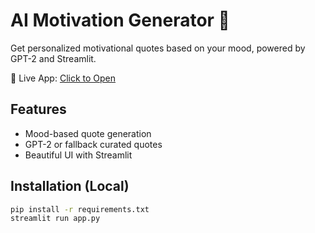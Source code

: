 # AI Motivation Generator 🤖

Get personalized motivational quotes based on your mood, powered by GPT-2 and Streamlit.

🔗 Live App: [Click to Open]([https://your-app-url.streamlit.app](https://ai-motivation-generator-e7izloueoeivwdsudzwkqm.streamlit.app/))

## Features
- Mood-based quote generation
- GPT-2 or fallback curated quotes
- Beautiful UI with Streamlit

## Installation (Local)
```bash
pip install -r requirements.txt
streamlit run app.py
